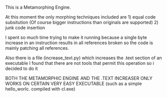 This is a Metamorphing Engine.

At this moment the only morphing techniques included are 
    1) equal code subsitution (Of course bigger instructions than originals are supported)
    2) junk code insertion

I spent so much time trying to make it running because a single byte increase in an instruction results in 
all references broken so the code is mainly patching all references.

Also there is a file (increase_text.py) which increases the .text section of an executable
I found that there are not tools that permit this operation so i decided to do it


BOTH THE METAMORPHIC ENGINE AND THE .TEXT INCREASER ONLY WORKS ON CERTAIN VERY EASY EXECUTABLE (such as a simple hello_worlc. compiled with cl.exe)
